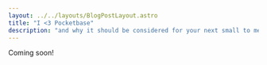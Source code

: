 ```yaml
---
layout: ../../layouts/BlogPostLayout.astro
title: "I <3 Pocketbase"
description: "and why it should be considered for your next small to medium size backend."
---
```


Coming soon!